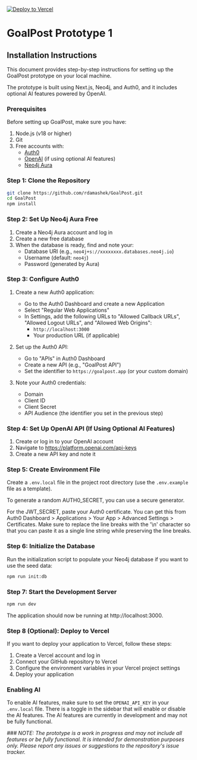 [![Deploy to Vercel](https://vercel.com/button)](https://vercel.com/import/project?template=https://github.com/rdamashek/GoalPost)

# GoalPost Prototype 1

## Installation Instructions

This document provides step-by-step instructions for setting up the GoalPost prototype on your local machine. 

The prototype is built using Next.js, Neo4j, and Auth0, and it includes optional AI features powered by OpenAI.

### Prerequisites

Before setting up GoalPost, make sure you have:

1. Node.js (v18 or higher)
2. Git
3. Free accounts with:
   - [Auth0](https://auth0.com/signup)
   - [OpenAI](https://platform.openai.com/signup) (if using optional AI features)
   - [Neo4j Aura](https://neo4j.com/cloud/platform/aura-graph-database/)

### Step 1: Clone the Repository

```bash
git clone https://github.com/rdamashek/GoalPost.git
cd GoalPost
npm install
```

### Step 2: Set Up Neo4j Aura Free

1. Create a Neo4j Aura account and log in
2. Create a new free database
3. When the database is ready, find and note your:
   - Database URI (e.g., `neo4j+s://xxxxxxxx.databases.neo4j.io`)
   - Username (default: `neo4j`)
   - Password (generated by Aura)

### Step 3: Configure Auth0

1. Create a new Auth0 application:
   - Go to the Auth0 Dashboard and create a new Application
   - Select "Regular Web Applications"
   - In Settings, add the following URLs to "Allowed Callback URLs", "Allowed Logout URLs", and "Allowed Web Origins":
     - `http://localhost:3000`
     - Your production URL (if applicable)

2. Set up the Auth0 API:
   - Go to "APIs" in Auth0 Dashboard
   - Create a new API (e.g., "GoalPost API")
   - Set the identifier to `https://goalpost.app` (or your custom domain)

3. Note your Auth0 credentials:
   - Domain
   - Client ID
   - Client Secret
   - API Audience (the identifier you set in the previous step)

### Step 4: Set Up OpenAI API (If Using Optional AI Features)

1. Create or log in to your OpenAI account
2. Navigate to https://platform.openai.com/api-keys
3. Create a new API key and note it

### Step 5: Create Environment File

Create a `.env.local` file in the project root directory (use the `.env.example` file as a template).

To generate a random AUTH0_SECRET, you can use a secure generator.

For the JWT_SECRET, paste your Auth0 certificate. You can get this from Auth0 Dashboard > Applications > Your App > Advanced Settings > Certificates. Make sure to replace the line breaks with the '\n' character so that you can paste it as a single line string while preserving the line breaks.

### Step 6: Initialize the Database

Run the initialization script to populate your Neo4j database if you want to use the seed data:

```bash
npm run init:db
```

### Step 7: Start the Development Server

```bash
npm run dev
```

The application should now be running at http://localhost:3000.

### Step 8 (Optional): Deploy to Vercel

If you want to deploy your application to Vercel, follow these steps:

1. Create a Vercel account and log in
2. Connect your GitHub repository to Vercel
3. Configure the environment variables in your Vercel project settings
4. Deploy your application

### Enabling AI
To enable AI features, make sure to set the `OPENAI_API_KEY` in your `.env.local` file. There is a toggle in the sidebar that will enable or disable the AI features. The AI features are currently in development and may not be fully functional.

*### NOTE: The prototype is a work in progress and may not include all features or be fully functional. It is intended for demonstration purposes only. Please report any issues or suggestions to the repository's issue tracker.*

